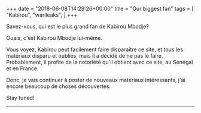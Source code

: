 +++
date = "2018-06-08T14:29:26+00:00"
title = "Our biggest fan"
tags = [
    "Kabirou",
    "warileaks",
]
+++

Savez-vous, qui est le plus grand fan de Kabirou Mbodje?

<!--more-->

Ouais, c'est Kabirou Mbodje lui-même.

Vous voyez, Kabirou peut facilement faire disparaître ce site, et tous les matériaux disparu et oubliés, mais il a décidé de ne pas le faire. Probablement, il profite de la notoriété qu'il obtient avec ce site, au Sénégal et en France.

Donc, je vais continuer à poster de nouveaux matériaux intéressants, j'ai encore beaucoup de choses découvertes.

Stay tuned!  


<hr>
